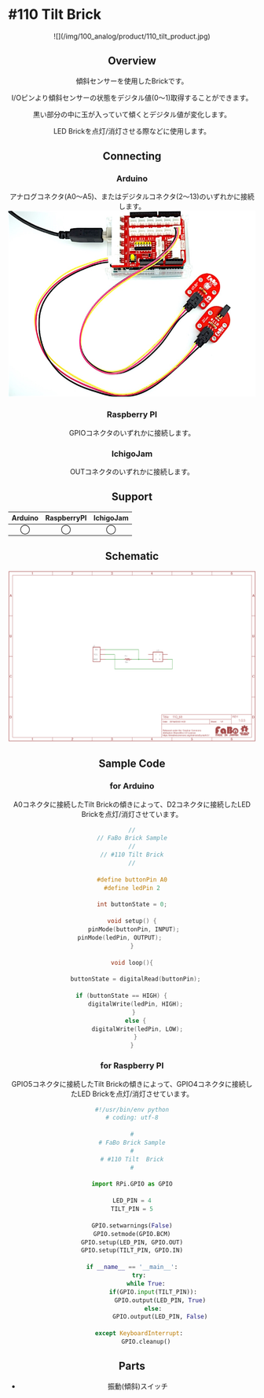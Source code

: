 # #110 Tilt Brick

<center>![](/img/100_analog/product/110_tilt_product.jpg)
<!--COLORME-->

## Overview
傾斜センサーを使用したBrickです。

I/Oピンより傾斜センサーの状態をデジタル値(0〜1)取得することができます。

黒い部分の中に玉が入っていて傾くとデジタル値が変化します。

LED Brickを点灯/消灯させる際などに使用します。


## Connecting
### Arduino
アナログコネクタ(A0〜A5)、またはデジタルコネクタ(2〜13)のいずれかに接続します。
![](/img/100_analog/connect/110_tilt_connect.jpg)

### Raspberry PI
GPIOコネクタのいずれかに接続します。

### IchigoJam
OUTコネクタのいずれかに接続します。

## Support
|Arduino|RaspberryPI|IchigoJam|
|:--:|:--:|:--:|
|◯|◯|◯|

## Schematic
![](/img/100_analog/schematic/110_tilt_schematic.png)

## Sample Code
### for Arduino

A0コネクタに接続したTilt Brickの傾きによって、D2コネクタに接続したLED Brickを点灯/消灯させています。

```c
//
// FaBo Brick Sample
//
// #110 Tilt Brick
//

#define buttonPin A0
#define ledPin 2

int buttonState = 0;

void setup() {
  pinMode(buttonPin, INPUT); 
  pinMode(ledPin, OUTPUT);         
}

void loop(){
 
  buttonState = digitalRead(buttonPin);

  if (buttonState == HIGH) {        
    digitalWrite(ledPin, HIGH);  
  } 
  else {
    digitalWrite(ledPin, LOW); 
  }
}
```

### for Raspberry PI

GPIO5コネクタに接続したTilt Brickの傾きによって、GPIO4コネクタに接続したLED Brickを点灯/消灯させています。

```python
#!/usr/bin/env python
# coding: utf-8

#
# FaBo Brick Sample
#
# #110 Tilt  Brick
#

import RPi.GPIO as GPIO

LED_PIN = 4
TILT_PIN = 5

GPIO.setwarnings(False)
GPIO.setmode(GPIO.BCM)
GPIO.setup(LED_PIN, GPIO.OUT)
GPIO.setup(TILT_PIN, GPIO.IN)

if __name__ == '__main__':
    try:
        while True:
            if(GPIO.input(TILT_PIN)):
                GPIO.output(LED_PIN, True)
            else:
                GPIO.output(LED_PIN, False)

    except KeyboardInterrupt:
        GPIO.cleanup()
```

## Parts
- 振動(傾斜)スイッチ

